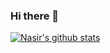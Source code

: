 ### Hi there 👋

[![Nasir's github stats](https://github-readme-stats.vercel.app/api?username=nasiridrishi&count_private=true&theme=radical)](https://github.com/anuraghazra/github-readme-stats&show_icons=true)
